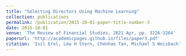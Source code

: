 ```yaml
---
title: "Selecting Directors Using Machine Learning"
collection: publications
permalink: /publication/2015-10-01-paper-title-number-3
date: 2015-10-01
venue: 'The Review of Financial Studies, 2021 Apr, pp. 3226-3264'
paperurl: 'http://academicpages.github.io/files/paper3.pdf'
citation: 'Isil Erel, Léa H Stern, Chenhao Tan, Michael S Weisbach'
---
```

